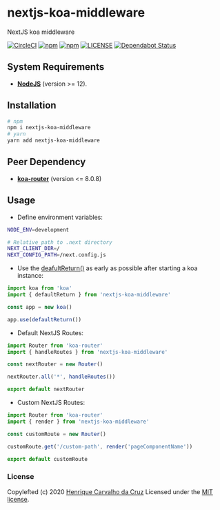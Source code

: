 # nextjs-koa-middleware

NextJS koa middleware

[![CircleCI](https://img.shields.io/circleci/build/github/henriquecarv/nextjs-koa-middleware?token=678134f59ded57d800e7b52d0e2d22a0852f30bc)](https://circleci.com/gh/henriquecarv/nextjs-koa-middleware)
[![npm](https://img.shields.io/npm/v/nextjs-koa-middleware.svg)](https://www.npmjs.com/package/nextjs-koa-middleware)
[![npm](https://img.shields.io/npm/dt/nextjs-koa-middleware.svg)](https://www.npmjs.com/package/nextjs-koa-middleware)
[![LICENSE](https://img.shields.io/github/license/henriquecarv/nextjs-koa-middleware.svg)](./LICENSE)
[![Dependabot Status](https://api.dependabot.com/badges/status?host=github&repo=henriquecarv/nextjs-koa-middleware)](https://dependabot.com)

## System Requirements

- **[NodeJS](https://nodejs.org/en/)** (version >= 12).

## Installation

```sh
# npm
npm i nextjs-koa-middleware
# yarn
yarn add nextjs-koa-middleware
```

## Peer Dependency

- **[koa-router](https://github.com/koajs/router)** (version <= 8.0.8)

## Usage

- Define environment variables:

```sh
NODE_ENV=development

# Relative path to .next directory
NEXT_CLIENT_DIR=/
NEXT_CONFIG_PATH=/next.config.js
```

- Use the [deafultReturn()](./lib/middlewares/defaultReturn.ts) as early as possible after starting a koa instance:

```typescript
import koa from 'koa'
import { defaultReturn } from 'nextjs-koa-middleware'

const app = new koa()

app.use(defaultReturn())
```

- Default NextJS Routes:

```typescript
import Router from 'koa-router'
import { handleRoutes } from 'nextjs-koa-middleware'

const nextRouter = new Router()

nextRouter.all('*', handleRoutes())

export default nextRouter
```

- Custom NextJS Routes:

```typescript
import Router from 'koa-router'
import { render } from 'nextjs-koa-middleware'

const customRoute = new Router()

customRoute.get('/custom-path', render('pageComponentName'))

export default customRoute
```

### License

Copylefted (c) 2020 [Henrique Carvalho da Cruz][1] Licensed under the [MIT license][2].

[1]: https://henriquecarv.com
[2]: ./LICENSE

